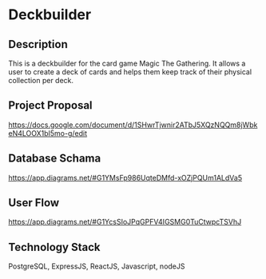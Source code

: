 # Deckbuilder

## Description
This is a deckbuilder for the card game Magic The Gathering.
It allows a user to create a deck of cards and helps them keep track of their physical collection per deck.

## Project Proposal
https://docs.google.com/document/d/1SHwrTjwnir2ATbJ5XQzNQQm8jWbkeN4LOOX1bI5mo-g/edit

## Database Schama
https://app.diagrams.net/#G1YMsFp986UqteDMfd-xOZjPQUm1ALdVa5

## User Flow
https://app.diagrams.net/#G1YcsSIoJPqGPFV4IGSMG0TuCtwpcTSVhJ

## Technology Stack
PostgreSQL,
ExpressJS,
ReactJS,
Javascript,
nodeJS